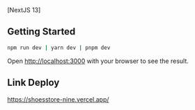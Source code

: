 [NextJS 13]

## Getting Started

```bash
npm run dev | yarn dev | pnpm dev
```

Open [http://localhost:3000](http://localhost:3000) with your browser to see the result.

## Link Deploy

https://shoesstore-nine.vercel.app/

